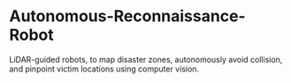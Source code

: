 # Autonomous-Reconnaissance-Robot
LiDAR-guided robots, to map disaster zones, autonomously avoid collision, and pinpoint victim locations using computer vision.
